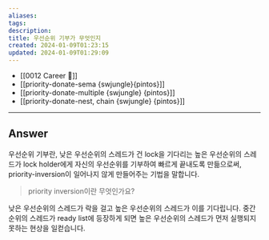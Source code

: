 ```yaml
---
aliases: 
tags: 
description:
title: 우선순위 기부가 무엇인지
created: 2024-01-09T01:23:15
updated: 2024-01-09T01:29:09
---
```

- [[0012 Career 💼]]
- [[priority-donate-sema {swjungle}{pintos}]]
- [[priority-donate-multiple {swjungle} {pintos}]]
- [[priority-donate-nest, chain {swjungle} {pintos}]]
---

## Answer

우선순위 기부란, 낮은 우선순위의 스레드가 건 lock을 기다리는 높은 우선순위의 스레드가 lock holder에게 자신의 우선순위를 기부하여 빠르게 끝내도록 만듦으로써, priority-inversion이 일어나지 않게 만들어주는 기법을 말합니다.

> priority inversion이란 무엇인가요?

낮은 우선순위의 스레드가 락을 걸고 높은 우선순위의 스레드가 이를 기다립니다. 중간 순위의 스레드가 ready list에 등장하게 되면 높은 우선순위의 스레드가 먼저 실행되지 못하는 현상을 일컫습니다.
